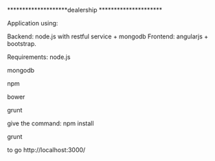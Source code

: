 ********************dealership *********************


Application using:

Backend: node.js with restful service + mongodb
Frontend: angularjs + bootstrap.

Requirements:
node.js

mongodb

npm

bower

grunt



give the command:
npm install

grunt

to go http://localhost:3000/
